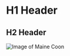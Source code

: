 # H1 Header
## H2 Header

![Image of Maine Coon](https://neaterpets.com/cdn/shop/articles/mainecoon.jpg?crop=center&height=500&v=1746196870&width=500)


